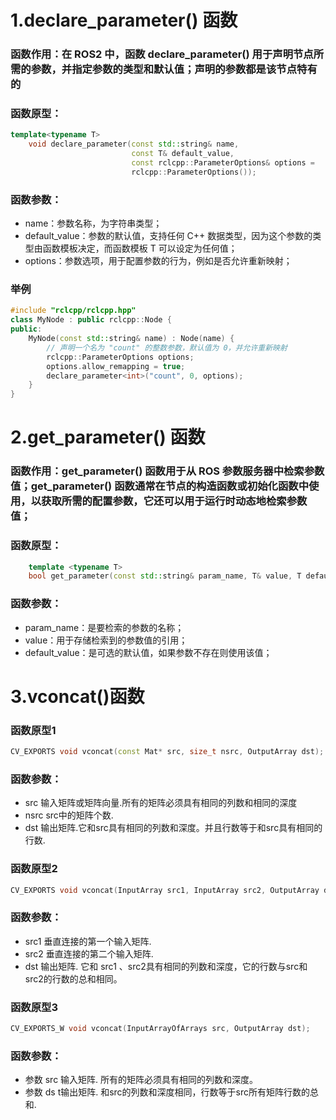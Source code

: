 # 1.declare_parameter() 函数
### 函数作用：在 ROS2 中，函数 declare_parameter() 用于声明节点所需的参数，并指定参数的类型和默认值；声明的参数都是该节点特有的

### 函数原型：
```cpp
template<typename T>
    void declare_parameter(const std::string& name,
                           const T& default_value,
                           const rclcpp::ParameterOptions& options = 
                           rclcpp::ParameterOptions());
```
### 函数参数：
- name：参数名称，为字符串类型；
- default_value：参数的默认值，支持任何 C++ 数据类型，因为这个参数的类型由函数模板决定，而函数模板 T 可以设定为任何值；
- options：参数选项，用于配置参数的行为，例如是否允许重新映射；

### 举例
```cpp
#include "rclcpp/rclcpp.hpp"
class MyNode : public rclcpp::Node {
public:
    MyNode(const std::string& name) : Node(name) {
        // 声明一个名为 "count" 的整数参数，默认值为 0，并允许重新映射
        rclcpp::ParameterOptions options;
        options.allow_remapping = true;
        declare_parameter<int>("count", 0, options);
    }
}
```


# 2.get_parameter() 函数
### 函数作用：get_parameter() 函数用于从 ROS 参数服务器中检索参数值；get_parameter() 函数通常在节点的构造函数或初始化函数中使用，以获取所需的配置参数，它还可以用于运行时动态地检索参数值；

### 函数原型：
```cpp
    template <typename T>
    bool get_parameter(const std::string& param_name, T& value, T default_value = T());
```
### 函数参数：
- param_name：是要检索的参数的名称；
- value：用于存储检索到的参数值的引用；
- default_value：是可选的默认值，如果参数不存在则使用该值；

# 3.vconcat()函数

### 函数原型1
```cpp
CV_EXPORTS void vconcat(const Mat* src, size_t nsrc, OutputArray dst);
```
### 函数参数：
- src 输入矩阵或矩阵向量.所有的矩阵必须具有相同的列数和相同的深度
- nsrc src中的矩阵个数.
- dst 输出矩阵.它和src具有相同的列数和深度。并且行数等于和src具有相同的行数.

### 函数原型2
```cpp
CV_EXPORTS void vconcat(InputArray src1, InputArray src2, OutputArray dst);
```
### 函数参数：    
- src1 垂直连接的第一个输入矩阵.
- src2 垂直连接的第二个输入矩阵.
- dst 输出矩阵. 它和 src1 、src2具有相同的列数和深度，它的行数与src和src2的行数的总和相同。

### 函数原型3
```cpp
CV_EXPORTS_W void vconcat(InputArrayOfArrays src, OutputArray dst);
```
### 函数参数：
- 参数 src 输入矩阵. 所有的矩阵必须具有相同的列数和深度。
- 参数 ds t输出矩阵. 和src的列数和深度相同，行数等于src所有矩阵行数的总和.

